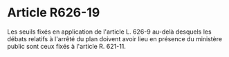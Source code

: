 # Article R626-19

Les seuils fixés en application de l'article L. 626-9 au-delà desquels les débats relatifs à l'arrêté du plan doivent avoir lieu en présence du ministère public sont ceux fixés à l'article R. 621-11.
